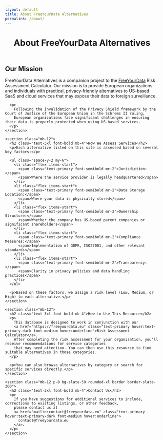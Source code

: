 ```yaml
---
layout: default
title: About FreeYourData Alternatives
permalink: /about/
---
```


<div class="max-w-4xl mx-auto">
  <header class="mb-12 text-center">
    <h1 class="text-4xl font-bold mb-4">About FreeYourData Alternatives</h1>
  </header>
  
  <div class="max-w-none">
    <section class="mb-12">
      <h2 class="text-3xl font-bold mb-4">Our Mission</h2>
      <p>
        FreeYourData Alternatives is a companion project to the
        <a href="https://freeyourdata.eu" class="text-primary hover:text-primary-dark font-medium hover:underline">FreeYourData</a>
        Risk Assessment Calculator. Our mission is to provide European organizations and individuals with practical,
        privacy-friendly alternatives to US-based SaaS and cloud services that may expose their data to foreign surveillance.
      </p>

      <p>
        Following the invalidation of the Privacy Shield framework by the Court of Justice of the European Union in the Schrems II ruling, 
        European organizations face significant challenges in ensuring their data is properly protected when using US-based services.
      </p>
    </section>

    <section class="mb-12">
      <h2 class="text-3xl font-bold mb-4">How We Assess Services</h2>
      <p>Each alternative listed on this site is assessed based on several key factors:</p>
      
      <ul class="space-y-2 my-6">
        <li class="flex items-start">
          <span class="text-primary font-semibold mr-2">Jurisdiction:</span>
          <span>Where the service provider is legally headquartered</span>
        </li>
        <li class="flex items-start">
          <span class="text-primary font-semibold mr-2">Data Storage Location:</span>
          <span>Where your data is physically stored</span>
        </li>
        <li class="flex items-start">
          <span class="text-primary font-semibold mr-2">Ownership Structure:</span>
          <span>Whether the company has US-based parent companies or significant shareholders</span>
        </li>
        <li class="flex items-start">
          <span class="text-primary font-semibold mr-2">Compliance Measures:</span>
          <span>Implementation of GDPR, ISO27001, and other relevant standards</span>
        </li>
        <li class="flex items-start">
          <span class="text-primary font-semibold mr-2">Transparency:</span>
          <span>Clarity in privacy policies and data handling practices</span>
        </li>
      </ul>
      
      <p>Based on these factors, we assign a risk level (Low, Medium, or High) to each alternative.</p>
    </section>

    <section class="mb-12">
      <h2 class="text-3xl font-bold mb-4">How to Use This Resource</h2>
      <p>
        This database is designed to work in conjunction with our 
        <a href="https://freeyourdata.eu" class="text-primary hover:text-primary-dark font-medium hover:underline">Risk Assessment Calculator</a>. 
        After completing the risk assessment for your organization, you'll receive recommendations for service categories 
        that may need attention. You can then use this resource to find suitable alternatives in those categories.
      </p>
      
      <p>You can also browse alternatives by category or search for specific services directly.</p>
    </section>

    <section class="mb-12 p-8 bg-slate-50 rounded-xl border border-slate-200">
      <h2 class="text-3xl font-bold mb-4">Contact Us</h2>
      <p>
        If you have suggestions for additional services to include, corrections to existing listings, or other feedback, 
        please contact us at 
        <a href="mailto:contact@freeyourdata.eu" class="text-primary hover:text-primary-dark font-medium hover:underline">
          contact@freeyourdata.eu
        </a>.
      </p>
    </section>
  </div>
</div>
